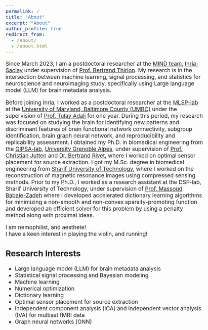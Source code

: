 ```yaml
---
permalink: /
title: "About"
excerpt: "About"
author_profile: true
redirect_from: 
  - /about/
  - /about.html
---
```


<!-- > “Shoot for the moon. Even if you miss, you'll land among the stars.” —Norman Vincent Peale -->

<style type="text/css"> body{ font-size: 13pt; } </style>

Since March 2023, I am a postdoctoral researcher at the [MIND team](https://team.inria.fr/mind/), [Inria-Saclay](https://www.inria.fr/fr) under supervision of [Prof. Bertrand Thirion](https://scholar.google.fr/citations?user=MeKi5_AAAAAJ&hl=fr). My research is in the intersection between machine learning, signal processing, and statistics for neuroscience and neuroimaging study, specifically using Large language model (LLM) for brain metadata analysis.

Before joining Inria, I worked as a postdoctoral researcher at the [MLSP-lab](https://mlsp.umbc.edu/) at the [University of Maryland, Baltimore County (UMBC)](https://umbc.edu/) under the supervision of [Prof. Tulay Adali](https://scholar.google.com/citations?user=KgjUnawAAAAJ&hl=en) for one year. During this period, my research was focused on studying the brain for identifying new patterns and discriminant features of brain functional network connectivity, subgroup identification, brain graph neural network, and reproducibility and replicability assessment. I obtained my Ph.D. in biomedical engineering from the [GIPSA-lab](https://www.gipsa-lab.grenoble-inp.fr/), [University Grenoble Alpes](https://www.univ-grenoble-alpes.fr/), under supervision of [Prof. Christian Jutten](https://scholar.google.com/citations?user=iO3qCToAAAAJ) and [Dr. Bertrand Rivet](https://www.gipsa-lab.grenoble-inp.fr/~bertrand.rivet/index.html), where I worked on optimal sensor placement for source extraction. I got my M.Sc. degree in biomedical engineering from [Sharif University of Technology](https://en.wikipedia.org/wiki/Sharif_University_of_Technology), where I worked on the reconstruction of magnetic resonance images using compressed sensing methods. Prior to my Ph.D., I worked as a research assistant at the DSP-lab, Sharif University of Technology, under supervision of [Prof. Massoud Babaie-Zadeh](https://scholar.google.com/citations?user=5H-SuMcAAAAJ&hl=en) where I developed accelerated dictionary learning algorithms for minimizing a non-smooth and non-convex sparsity-promoting function and developed an efficient solver for this problem by using a penalty method along with proximal ideas.

I am nemophilist, and aesthete!<br/>
I have a keen interest in playing the violin, and running!<br/>

## Research Interests 
* Large language model (LLM) for brain metadata analysis
* Statistical signal processing and Bayesian modeling
* Machine learning
* Numerical optimization
* Dictionary learning
* Optimal sensor placement for source extraction
* Independent component analysis (ICA) and independent vector analysis (IVA) for multiset fMRI data
* Graph neural networks (GNN)

<!-- ## My hierarchical opinion about research
- Research should be a piece of art! Quality matters, and it should be respected.
- Productivity is also important. That's where team working takes place.
- Team working requires strong communication skills. That's why ethics is important.
- Ethics directly relates to mental health.<br/>
- **Conclusion:** The prerequisite for a researcher is to have a good mental health. This needs constant special care! -->


